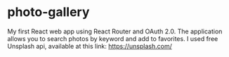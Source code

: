 # photo-gallery

My first React web app using React Router and OAuth 2.0. The application allows you to search photos by keyword and add to favorites. I used free Unsplash api, available at this link: https://unsplash.com/
